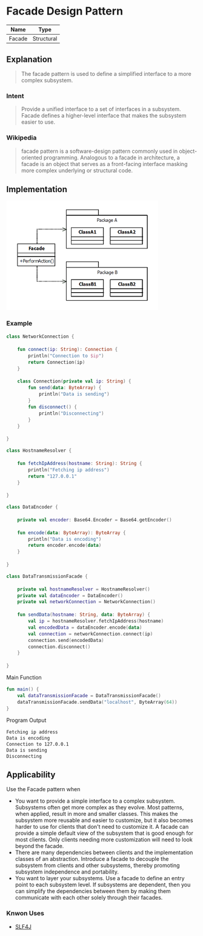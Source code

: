 # Facade Design Pattern

| Name   | Type       |
|--------|------------|
| Facade | Structural |

## Explanation

> The facade pattern is used to define a simplified interface to a more complex subsystem.

### Intent

> Provide a unified interface to a set of interfaces in a subsystem. Facade defines a higher-level interface that makes the subsystem easier to use.

### Wikipedia

> facade pattern is a software-design pattern commonly used in object-oriented programming. Analogous to a facade in architecture, a facade is an object that serves as a front-facing interface masking more complex underlying or structural code.

## Implementation

<img src="./src/main/resources/facade-uml.png" alt="uml-diagram" width="400">

### Example

```kotlin
class NetworkConnection {

    fun connect(ip: String): Connection {
        println("Connection to $ip")
        return Connection(ip)
    }

    class Connection(private val ip: String) {
        fun send(data: ByteArray) {
            println("Data is sending")
        }
        fun disconnect() {
            println("Disconnecting")
        }
    }

}
```

```kotlin
class HostnameResolver {

    fun fetchIpAddress(hostname: String): String {
        println("Fetching ip address")
        return "127.0.0.1"
    }

}
```

```kotlin
class DataEncoder {

    private val encoder: Base64.Encoder = Base64.getEncoder()

    fun encode(data: ByteArray): ByteArray {
        println("Data is encoding")
        return encoder.encode(data)
    }

}
```

```kotlin
class DataTransmissionFacade {

    private val hostnameResolver = HostnameResolver()
    private val dataEncoder = DataEncoder()
    private val networkConnection = NetworkConnection()

    fun sendData(hostname: String, data: ByteArray) {
        val ip = hostnameResolver.fetchIpAddress(hostname)
        val encodedData = dataEncoder.encode(data)
        val connection = networkConnection.connect(ip)
        connection.send(encodedData)
        connection.disconnect()
    }

}

```

Main Function

```kotlin
fun main() {
    val dataTransmissionFacade = DataTransmissionFacade()
    dataTransmissionFacade.sendData("localhost", ByteArray(64))
}
```

Program Output

```
Fetching ip address
Data is encoding
Connection to 127.0.0.1
Data is sending
Disconnecting
```

## Applicability

Use the Facade pattern when

* You want to provide a simple interface to a complex subsystem. Subsystems often get more complex as they evolve. Most
  patterns, when applied, result in more and smaller classes. This makes the subsystem more reusable and easier to
  customize, but it also becomes harder to use for clients that don't need to customize it. A facade can provide a
  simple default view of the subsystem that is good enough for most clients. Only clients needing more customization
  will need to look beyond the facade.
* There are many dependencies between clients and the implementation classes of an abstraction. Introduce a facade to
  decouple the subsystem from clients and other subsystems, thereby promoting subsystem independence and portability.
* You want to layer your subsystems. Use a facade to define an entry point to each subsystem level. If subsystems are
  dependent, then you can simplify the dependencies between them by making them communicate with each other solely
  through their facades.

### Knwon Uses

- [SLF4J](https://github.com/qos-ch/slf4j)